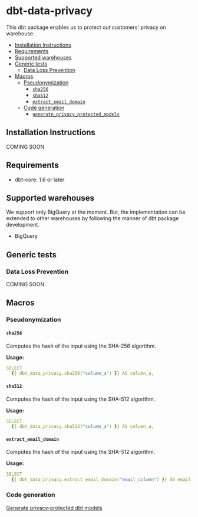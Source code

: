 # dbt-data-privacy

This dbt package enables us to protect out customers' privacy on warehouse.

<!-- toc -->

- [Installation Instructions](#installation-instructions)
- [Requirements](#requirements)
- [Supported warehouses](#supported-warehouses)
- [Generic tests](#generic-tests)
  - [Data Loss Prevention](#data-loss-prevention)
- [Macros](#macros)
  - [Pseudonymization](#pseudonymization)
    - [`sha256`](#sha256)
    - [`sha512`](#sha512)
    - [`extract_email_domain`](#extract_email_domain)
  - [Code generation](#code-generation)
    - [`generate_privacy_protected_models`](#generate_privacy_protected_models)

<!-- tocstop -->

## Installation Instructions

COMING SOON

## Requirements

- dbt-core: 1.6 or later

## Supported warehouses

We support only BigQuery at the moment.
But, the implementation can be extended to other warehouses by following the manner of dbt package development.

- BigQuery

## Generic tests

### Data Loss Prevention

COMING SOON

## Macros

### Pseudonymization

#### `sha256`

Computes the hash of the input using the SHA-256 algorithm.

**Usage:**

```yaml
SELECT
  {{ dbt_data_privacy.sha256("column_a") }} AS column_a,
```

#### `sha512`

Computes the hash of the input using the SHA-512 algorithm.

**Usage:**

```yaml
SELECT
  {{ dbt_data_privacy.sha512("column_a") }} AS column_a,
```

#### `extract_email_domain`

Computes the hash of the input using the SHA-512 algorithm.

**Usage:**

```yaml
SELECT
  {{ dbt_data_privacy.extract_email_domain("email_column") }} AS email_column,
```

### Code generation

[Generate privacy-protected dbt models](./docs/generate_models.md)

